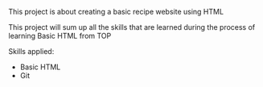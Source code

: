 This project is about creating a basic recipe website using HTML 

This project will sum up all the skills that are learned during the process of learning Basic HTML from TOP

Skills applied:
- Basic HTML
- Git

